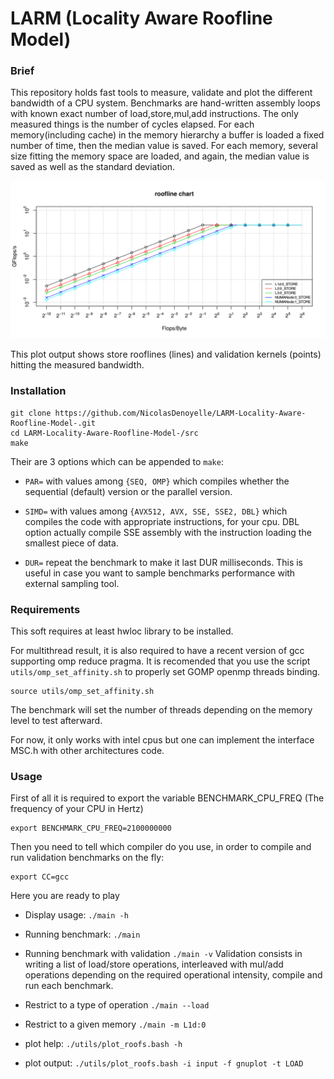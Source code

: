 # LARM (Locality Aware Roofline Model)
### Brief
This repository holds fast tools to measure, validate and plot the different bandwidth of a CPU system.
Benchmarks are hand-written assembly loops with known exact number of load,store,mul,add instructions.
The only measured things is the number of cycles elapsed. 
For each memory(including cache) in the memory hierarchy a buffer is loaded a fixed number of time, then the median value is saved.
For each memory, several size fitting the memory space are loaded, and again, the median value is saved as well as the standard deviation.

![](roofline_chart.png?raw=true)

This plot output shows store rooflines (lines) and validation kernels (points) hitting the measured bandwidth.

### Installation
```
git clone https://github.com/NicolasDenoyelle/LARM-Locality-Aware-Roofline-Model-.git
cd LARM-Locality-Aware-Roofline-Model-/src
make
```
Their are 3 options which can be appended to `make`:

* `PAR=` with values among `{SEQ, OMP}` which compiles whether the sequential (default) version or the parallel version.

* `SIMD=` with values among `{AVX512, AVX, SSE, SSE2, DBL}` which compiles the code with appropriate instructions, for your cpu. DBL option actually compile SSE assembly with the instruction loading the smallest piece of data.

* `DUR=` repeat the benchmark to make it last DUR milliseconds. This is useful in case you want to sample benchmarks performance with external sampling tool.



### Requirements
This soft requires at least hwloc library to be installed.

For multithread result, it is also required to have a recent version of gcc supporting omp reduce pragma.
It is recomended that you use the script `utils/omp_set_affinity.sh` to properly set GOMP openmp threads binding.
```
source utils/omp_set_affinity.sh	
```
The benchmark will set the number of threads depending on the memory level to test afterward.

For now, it only works with intel cpus but one can implement the interface MSC.h with other architectures code.


### Usage
First of all it is required to export the variable BENCHMARK_CPU_FREQ (The frequency of your CPU in Hertz)
```
export BENCHMARK_CPU_FREQ=2100000000
```
Then you need to tell which compiler do you use, in order to compile and run validation benchmarks on the fly:
```
export CC=gcc
```
Here you are ready to play

* Display usage: `./main -h`

* Running benchmark: `./main`

* Running benchmark with validation `./main -v`
Validation consists in writing a list of load/store operations, interleaved with mul/add operations depending on the required operational intensity,
compile and run each benchmark.

* Restrict to a type of operation `./main --load`

* Restrict to a given memory `./main -m L1d:0`

* plot help: `./utils/plot_roofs.bash -h`

* plot output: `./utils/plot_roofs.bash -i input -f gnuplot -t LOAD`


